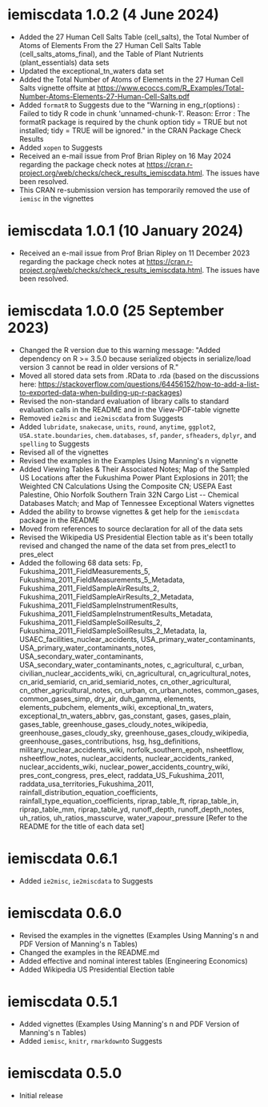 # iemiscdata 1.0.2 (4 June 2024)

* Added the 27 Human Cell Salts Table (cell_salts), the Total Number of Atoms of Elements From the 27 Human Cell Salts Table (cell_salts_atoms_final), and the Table of Plant Nutrients (plant_essentials) data sets
* Updated the exceptional_tn_waters data set
* Added the Total Number of Atoms of Elements in the 27 Human Cell Salts vignette offsite at https://www.ecoccs.com/R_Examples/Total-Number-Atoms-Elements-27-Human-Cell-Salts.pdf
* Added `formatR` to Suggests due to the "Warning in eng_r(options) : Failed to tidy R code in chunk 'unnamed-chunk-1'. Reason: Error : The formatR package is required by the chunk option tidy = TRUE but not installed; tidy = TRUE will be ignored." in the CRAN Package Check Results
* Added `xopen` to Suggests
* Received an e-mail issue from Prof Brian Ripley on 16 May 2024 regarding the package check notes at https://cran.r-project.org/web/checks/check_results_iemiscdata.html. The issues have been resolved.
* This CRAN re-submission version has temporarily removed the use of `iemisc` in the vignettes


# iemiscdata 1.0.1 (10 January 2024)

* Received an e-mail issue from Prof Brian Ripley on 11 December 2023 regarding the package check notes at https://cran.r-project.org/web/checks/check_results_iemiscdata.html. The issues have been resolved.


# iemiscdata 1.0.0 (25 September 2023)

* Changed the R version due to this warning message: "Added dependency on R >= 3.5.0 because serialized objects in serialize/load version 3 cannot be read in older versions of R."
* Moved all stored data sets from .RData to .rda (based on the discussions here: https://stackoverflow.com/questions/64456152/how-to-add-a-list-to-exported-data-when-building-up-r-packages)
* Revised the non-standard evaluation of library calls to standard evaluation calls in the README and in the View-PDF-table vignette
* Removed `ie2misc` and `ie2miscdata` from Suggests
* Added `lubridate`, `snakecase`, `units`, `round`, `anytime`, `ggplot2`, `USA.state.boundaries`, `chem.databases`, `sf`, `pander`, `sfheaders`, `dplyr`, and `spelling` to Suggests
* Revised all of the vignettes
* Revised the examples in the Examples Using Manning's n vignette
* Added Viewing Tables & Their Associated Notes; Map of the Sampled US Locations after the Fukushima Power Plant Explosions in 2011; the Weighted CN Calculations Using the Composite CN; USEPA East Palestine, Ohio Norfolk Southern Train 32N Cargo List -- Chemical Databases Match; and Map of Tennessee Exceptional Waters vignettes
* Added the ability to browse vignettes & get help for the `iemiscdata` package in the README
* Moved from references to source declaration for all of the data sets
* Revised the Wikipedia US Presidential Election table as it's been totally revised and changed the name of the data set from pres_elect1 to pres_elect
* Added the following 68 data sets: Fp, Fukushima_2011_FieldMeasurements_5, Fukushima_2011_FieldMeasurements_5_Metadata, Fukushima_2011_FieldSampleAirResults_2, Fukushima_2011_FieldSampleAirResults_2_Metadata, Fukushima_2011_FieldSampleInstrumentResults, Fukushima_2011_FieldSampleInstrumentResults_Metadata, Fukushima_2011_FieldSampleSoilResults_2, Fukushima_2011_FieldSampleSoilResults_2_Metadata, Ia, USAEC_facilities_nuclear_accidents, USA_primary_water_contaminants, USA_primary_water_contaminants_notes, USA_secondary_water_contaminants, USA_secondary_water_contaminants_notes, c_agricultural, c_urban, civilian_nuclear_accidents_wiki, cn_agricultural, cn_agricultural_notes, cn_arid_semiarid, cn_arid_semiarid_notes, cn_other_agricultural, cn_other_agricultural_notes, cn_urban, cn_urban_notes, common_gases, common_gases_simp, dry_air, duh_gamma, elements, elements_pubchem, elements_wiki, exceptional_tn_waters, exceptional_tn_waters_abbrv, gas_constant, gases, gases_plain, gases_table, greenhouse_gases_cloudy_notes_wikipedia, greenhouse_gases_cloudy_sky, greenhouse_gases_cloudy_wikipedia, greenhouse_gases_contributions, hsg, hsg_definitions, military_nuclear_accidents_wiki, norfolk_southern_epoh, nsheetflow, nsheetflow_notes, nuclear_accidents, nuclear_accidents_ranked, nuclear_accidents_wiki, nuclear_power_accidents_country_wiki, pres_cont_congress, pres_elect, raddata_US_Fukushima_2011, raddata_usa_territories_Fukushima_2011, rainfall_distribution_equation_coefficients, rainfall_type_equation_coefficients, riprap_table_ft, riprap_table_in, riprap_table_mm, riprap_table_yd, runoff_depth, runoff_depth_notes, uh_ratios, uh_ratios_masscurve, water_vapour_pressure [Refer to the README for the title of each data set]


# iemiscdata 0.6.1

* Added `ie2misc`, `ie2miscdata` to Suggests


# iemiscdata 0.6.0

* Revised the examples in the vignettes (Examples Using Manning's n and PDF Version of Manning's n Tables)
* Changed the examples in the README.md
* Added effective and nominal interest tables (Engineering Economics)
* Added Wikipedia US Presidential Election table


# iemiscdata 0.5.1

* Added vignettes (Examples Using Manning's n and PDF Version of Manning's n Tables)
* Added `iemisc`, `knitr`, `rmarkdown`to Suggests


# iemiscdata 0.5.0

* Initial release
